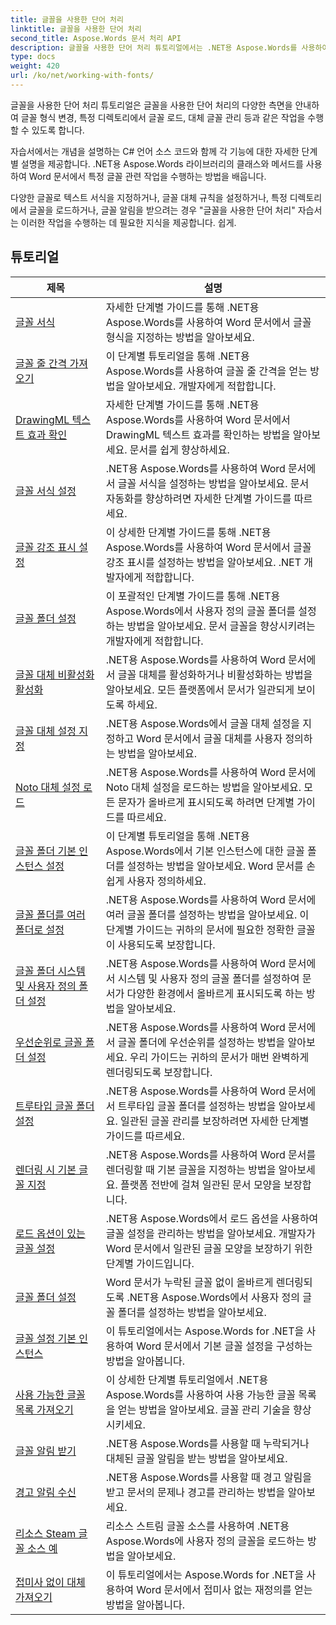 ```yaml
---
title: 글꼴을 사용한 단어 처리
linktitle: 글꼴을 사용한 단어 처리
second_title: Aspose.Words 문서 처리 API
description: 글꼴을 사용한 단어 처리 튜토리얼에서는 .NET용 Aspose.Words를 사용하여 Word에서 글꼴 작업을 수행하는 방법을 알려줍니다. 서식 지정, 대체, 알림 등
type: docs
weight: 420
url: /ko/net/working-with-fonts/
---
```


글꼴을 사용한 단어 처리 튜토리얼은 글꼴을 사용한 단어 처리의 다양한 측면을 안내하여 글꼴 형식 변경, 특정 디렉토리에서 글꼴 로드, 대체 글꼴 관리 등과 같은 작업을 수행할 수 있도록 합니다.

자습서에서는 개념을 설명하는 C# 언어 소스 코드와 함께 각 기능에 대한 자세한 단계별 설명을 제공합니다. .NET용 Aspose.Words 라이브러리의 클래스와 메서드를 사용하여 Word 문서에서 특정 글꼴 관련 작업을 수행하는 방법을 배웁니다.

다양한 글꼴로 텍스트 서식을 지정하거나, 글꼴 대체 규칙을 설정하거나, 특정 디렉토리에서 글꼴을 로드하거나, 글꼴 알림을 받으려는 경우 "글꼴을 사용한 단어 처리" 자습서는 이러한 작업을 수행하는 데 필요한 지식을 제공합니다. 쉽게.

 ## 튜토리얼
| 제목 | 설명 |
| --- | --- |
| [글꼴 서식](./font-formatting/) | 자세한 단계별 가이드를 통해 .NET용 Aspose.Words를 사용하여 Word 문서에서 글꼴 형식을 지정하는 방법을 알아보세요. |
| [글꼴 줄 간격 가져오기](./get-font-line-spacing/) | 이 단계별 튜토리얼을 통해 .NET용 Aspose.Words를 사용하여 글꼴 줄 간격을 얻는 방법을 알아보세요. 개발자에게 적합합니다. |
| [DrawingML 텍스트 효과 확인](./check-drawingml-text-effect/) | 자세한 단계별 가이드를 통해 .NET용 Aspose.Words를 사용하여 Word 문서에서 DrawingML 텍스트 효과를 확인하는 방법을 알아보세요. 문서를 쉽게 향상하세요. |
| [글꼴 서식 설정](./set-font-formatting/) | .NET용 Aspose.Words를 사용하여 Word 문서에서 글꼴 서식을 설정하는 방법을 알아보세요. 문서 자동화를 향상하려면 자세한 단계별 가이드를 따르세요. |
| [글꼴 강조 표시 설정](./set-font-emphasis-mark/) | 이 상세한 단계별 가이드를 통해 .NET용 Aspose.Words를 사용하여 Word 문서에서 글꼴 강조 표시를 설정하는 방법을 알아보세요. .NET 개발자에게 적합합니다. |
| [글꼴 폴더 설정](./set-fonts-folders/) | 이 포괄적인 단계별 가이드를 통해 .NET용 Aspose.Words에서 사용자 정의 글꼴 폴더를 설정하는 방법을 알아보세요. 문서 글꼴을 향상시키려는 개발자에게 적합합니다. |
| [글꼴 대체 비활성화 활성화](./enable-disable-font-substitution/) | .NET용 Aspose.Words를 사용하여 Word 문서에서 글꼴 대체를 활성화하거나 비활성화하는 방법을 알아보세요. 모든 플랫폼에서 문서가 일관되게 보이도록 하세요. |
| [글꼴 대체 설정 지정](./set-font-fallback-settings/) | .NET용 Aspose.Words에서 글꼴 대체 설정을 지정하고 Word 문서에서 글꼴 대체를 사용자 정의하는 방법을 알아보세요. |
| [Noto 대체 설정 로드](./load-noto-fallback-settings/) | .NET용 Aspose.Words를 사용하여 Word 문서에 Noto 대체 설정을 로드하는 방법을 알아보세요. 모든 문자가 올바르게 표시되도록 하려면 단계별 가이드를 따르세요. |
| [글꼴 폴더 기본 인스턴스 설정](./set-fonts-folders-default-instance/) | 이 단계별 튜토리얼을 통해 .NET용 Aspose.Words에서 기본 인스턴스에 대한 글꼴 폴더를 설정하는 방법을 알아보세요. Word 문서를 손쉽게 사용자 정의하세요. |
| [글꼴 폴더를 여러 폴더로 설정](./set-fonts-folders-multiple-folders/) | .NET용 Aspose.Words를 사용하여 Word 문서에 여러 글꼴 폴더를 설정하는 방법을 알아보세요. 이 단계별 가이드는 귀하의 문서에 필요한 정확한 글꼴이 사용되도록 보장합니다. |
| [글꼴 폴더 시스템 및 사용자 정의 폴더 설정](./set-fonts-folders-system-and-custom-folder/) | .NET용 Aspose.Words를 사용하여 Word 문서에서 시스템 및 사용자 정의 글꼴 폴더를 설정하여 문서가 다양한 환경에서 올바르게 표시되도록 하는 방법을 알아보세요. |
| [우선순위로 글꼴 폴더 설정](./set-fonts-folders-with-priority/) | .NET용 Aspose.Words를 사용하여 Word 문서에서 글꼴 폴더에 우선순위를 설정하는 방법을 알아보세요. 우리 가이드는 귀하의 문서가 매번 완벽하게 렌더링되도록 보장합니다. |
| [트루타입 글꼴 폴더 설정](./set-true-type-fonts-folder/) | .NET용 Aspose.Words를 사용하여 Word 문서에서 트루타입 글꼴 폴더를 설정하는 방법을 알아보세요. 일관된 글꼴 관리를 보장하려면 자세한 단계별 가이드를 따르세요. |
| [렌더링 시 기본 글꼴 지정](./specify-default-font-when-rendering/) | .NET용 Aspose.Words를 사용하여 Word 문서를 렌더링할 때 기본 글꼴을 지정하는 방법을 알아보세요. 플랫폼 전반에 걸쳐 일관된 문서 모양을 보장합니다. |
| [로드 옵션이 있는 글꼴 설정](./font-settings-with-load-options/) | .NET용 Aspose.Words에서 로드 옵션을 사용하여 글꼴 설정을 관리하는 방법을 알아보세요. 개발자가 Word 문서에서 일관된 글꼴 모양을 보장하기 위한 단계별 가이드입니다.|
| [글꼴 폴더 설정](./set-fonts-folder/) | Word 문서가 누락된 글꼴 없이 올바르게 렌더링되도록 .NET용 Aspose.Words에서 사용자 정의 글꼴 폴더를 설정하는 방법을 알아보세요. |
| [글꼴 설정 기본 인스턴스](./font-settings-default-instance/) | 이 튜토리얼에서는 Aspose.Words for .NET을 사용하여 Word 문서에서 기본 글꼴 설정을 구성하는 방법을 알아봅니다. |
| [사용 가능한 글꼴 목록 가져오기](./get-list-of-available-fonts/) | 이 상세한 단계별 튜토리얼에서 .NET용 Aspose.Words를 사용하여 사용 가능한 글꼴 목록을 얻는 방법을 알아보세요. 글꼴 관리 기술을 향상시키세요. |
| [글꼴 알림 받기](./receive-notifications-of-fonts/) | .NET용 Aspose.Words를 사용할 때 누락되거나 대체된 글꼴 알림을 받는 방법을 알아보세요. |
| [경고 알림 수신](./receive-warning-notification/) | .NET용 Aspose.Words를 사용할 때 경고 알림을 받고 문서의 문제나 경고를 관리하는 방법을 알아보세요. |
| [리소스 Steam 글꼴 소스 예](./resource-steam-font-source-example/) | 리소스 스트림 글꼴 소스를 사용하여 .NET용 Aspose.Words에 사용자 정의 글꼴을 로드하는 방법을 알아보세요. |
| [접미사 없이 대체 가져오기](./get-substitution-without-suffixes/) | 이 튜토리얼에서는 Aspose.Words for .NET을 사용하여 Word 문서에서 접미사 없는 재정의를 얻는 방법을 알아봅니다. |